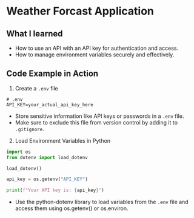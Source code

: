 # Weather Forcast Application

## What I learned
- How to use an API with an API key for authentication and access.
- How to manage environment variables securely and effectively.

## Code Example in Action

1. Create a `.env` file
```dotenv
# .env
API_KEY=your_actual_api_key_here
```
- Store sensitive information like API keys or passwords in a `.env` file.
- Make sure to exclude this file from version control by adding it to `.gitignore`.

2. Load Environment Variables in Python
```python
import os
from dotenv import load_dotenv

load_dotenv()

api_key = os.getenv("API_KEY")

print(f"Your API key is: {api_key}")
```
- Use the python-dotenv library to load variables from the `.env` file and access them using os.getenv() or os.environ.